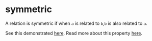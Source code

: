 # symmetric

A relation is symmetric if when ```a``` is related to  ```b```,```b``` is also related to ```a```.

See this demonstrated [here](...).
Read more about this property [here](https://en.wikipedia.org/wiki/Symmetric_relation).